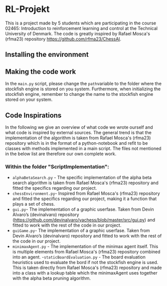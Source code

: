 # RL-Projekt
This is a project made by 5 students which are participating in the course 02465: Introduction to reinforcement learning and control at the Technical University of Denmark. The code is greatly inspired by Rafael Mosca's (rfma23) repository https://github.com/rfma23/ChessAI.

## Installing the environment

## Making the code work
In the ```main.py``` script, please change the ```path```variable to the folder where the stockfish engine is stored on you system. Furthermore, when initializing the stockfish engine, remember to change the name to the stockfish engine stored on your system.

## Code Inspirations
In the following we give an overview of what code we wrote ourself and what code is inspired by external sources. The general trend is that the implementation of the algorithm is taken from Rafael Mosca's (rfma23) repository which is in the format of a python-notebook and refit to be classes with methods implemented in a main script. The files not mentioned in the below list are therefore our own complete work.

### Within the folder "ScriptImplementation":
- ```alphaBetaSearch.py``` - The specific implementation of the alpha beta search algorithm is taken from Rafael Mosca's (rfma23) repository and fitted the specifics regarding our project.
- ```chessEnvironment.py```-  Inspired from Rafael Mosca's (rfma23) repository and fitted the specifics regarding our project, making it a function that plays a set of chess.
- ```gui.py```- The implementation of a graphic userfase. Taken from Devin Alvaro’s (devinalvaro) repository (https://github.com/devinalvaro/yachess/blob/master/src/gui.py) and fitted to work with the rest of the code in our project.
- ```guiGame.py```- The implementation of a graphic userfase. Taken from Devin Alvaro’s (devinalvaro) repository and fitted to work with the rest of the code in our project.
- ```minimaxAgent.py``` - The implementation of the minimax agent itself. This is multiple elements from Rafael Mosca's (rfma23) repository combined into an agent.
-```staticBoardEvaluation.py``` - The board evaluation heuristics used to evaluate the bord if not the stockfish engine is used. This is taken directly from  Rafael Mosca's (rfma23) repository and made into a class with a lookup table which the minimaxAgent uses together with the alpha beta pruning algorithm.
